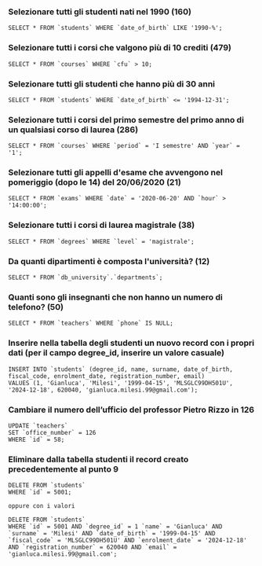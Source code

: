 ### Selezionare tutti gli studenti nati nel 1990 (160)
```
SELECT * FROM `students` WHERE `date_of_birth` LIKE '1990-%';
```

### Selezionare tutti i corsi che valgono più di 10 crediti (479)
```
SELECT * FROM `courses` WHERE `cfu` > 10;
```

### Selezionare tutti gli studenti che hanno più di 30 anni
```
SELECT * FROM `students` WHERE `date_of_birth` <= '1994-12-31';
```

### Selezionare tutti i corsi del primo semestre del primo anno di un qualsiasi corso di laurea (286)
```
SELECT * FROM `courses` WHERE `period` = 'I semestre' AND `year` = '1';
```

### Selezionare tutti gli appelli d'esame che avvengono nel pomeriggio (dopo le 14) del 20/06/2020 (21)
```
SELECT * FROM `exams` WHERE `date` = '2020-06-20' AND `hour` > '14:00:00';
```

### Selezionare tutti i corsi di laurea magistrale (38)
```
SELECT * FROM `degrees` WHERE `level` = 'magistrale';
```

### Da quanti dipartimenti è composta l'università? (12)
```
SELECT * FROM `db_university`.`departments`;
```

### Quanti sono gli insegnanti che non hanno un numero di telefono? (50)
```
SELECT * FROM `teachers` WHERE `phone` IS NULL;
```

### Inserire nella tabella degli studenti un nuovo record con i propri dati (per il campo degree_id, inserire un valore casuale)
```
INSERT INTO `students` (degree_id, name, surname, date_of_birth, fiscal_code, enrolment_date, registration_number, email)
VALUES (1, 'Gianluca', 'Milesi', '1999-04-15', 'MLSGLC99DH501U', '2024-12-18', 620040, 'gianluca.milesi.99@gmail.com');
```

### Cambiare il numero dell’ufficio del professor Pietro Rizzo in 126
```
UPDATE `teachers`
SET `office_number` = 126
WHERE `id` = 58;
```

### Eliminare dalla tabella studenti il record creato precedentemente al punto 9
```
DELETE FROM `students`
WHERE `id` = 5001;

oppure con i valori

DELETE FROM `students`
WHERE `id` = 5001 AND `degree_id` = 1 `name` = 'Gianluca' AND `surname` = 'Milesi' AND `date_of_birth` = '1999-04-15' AND `fiscal_code` = 'MLSGLC99DH501U' AND `enrolment_date` = '2024-12-18' AND `registration_number` = 620040 AND `email` = 'gianluca.milesi.99@gmail.com';
```